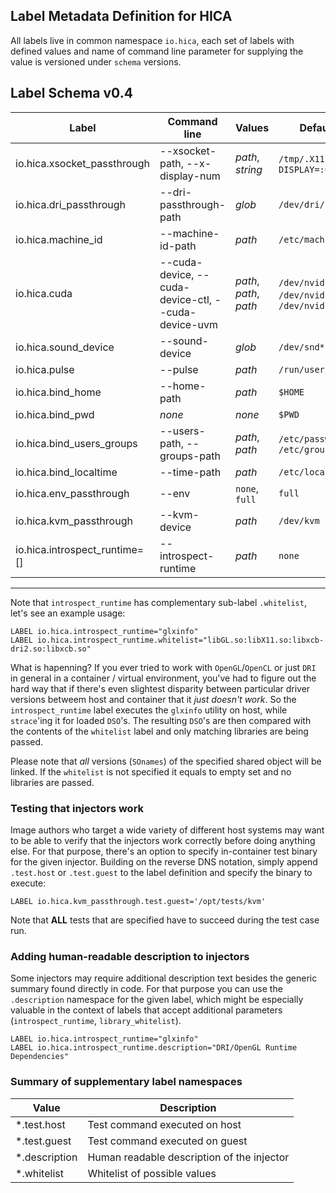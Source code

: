 Label Metadata Definition for HICA
----------------------------------

All labels live in common namespace `io.hica`, each set of labels with defined
values and name of command line parameter for supplying the value is versioned 
under `schema` versions. 

## Label Schema v0.4

| Label | Command line | Values | Default Value |
|-------|--------------|--------|---------------|
| io.hica.xsocket_passthrough | --xsocket-path, --x-display-num | *path*, *string* | `/tmp/.X11-unix`, `DISPLAY=:0` |
| io.hica.dri_passthrough | --dri-passthrough-path | *glob* | `/dev/dri/*` |
| io.hica.machine_id | --machine-id-path | *path* | `/etc/machine-id`|
| io.hica.cuda | --cuda-device, --cuda-device-ctl, --cuda-device-uvm | *path*, *path*, *path* | `/dev/nvidia0`, `/dev/nvidiactl`, `/dev/nvidia-uvm` |
| io.hica.sound_device | --sound-device | *glob* | `/dev/snd*` |
| io.hica.pulse | --pulse | *path* | `/run/user/$UID/pulse/` |
| io.hica.bind_home | --home-path | *path* | `$HOME` |
| io.hica.bind_pwd | *none* | *none* | `$PWD` |
| io.hica.bind_users_groups | --users-path, --groups-path | *path*, *path* | `/etc/passwd`, `/etc/group` |
| io.hica.bind_localtime | --time-path | *path* | `/etc/localtime` |
| io.hica.env_passthrough | --env | `none`, `full` | `full` |
| io.hica.kvm_passthrough | --kvm-device | *path* | `/dev/kvm` |
| io.hica.introspect_runtime=[] | --introspect-runtime | *path* | `none` |

---

Note that `introspect_runtime` has complementary sub-label `.whitelist`, let's see an example usage:

```
LABEL io.hica.introspect_runtime="glxinfo"
LABEL io.hica.introspect_runtime.whitelist="libGL.so:libX11.so:libxcb-dri2.so:libxcb.so"
```

What is hapenning? If you ever tried to work with `OpenGL`/`OpenCL` or just `DRI` in general in a container / virtual environment, you've had to figure out the hard way that if there's even slightest disparity between particular driver versions betweem host and container that it _just doesn't work_.
So the `introspect_runtime` label executes the `glxinfo` utility on host, while `strace`'ing it for loaded `DSO`'s. 
The resulting `DSO`'s are then compared with the contents of the `whitelist` label and only matching libraries are being passed.

Please note that *all* versions (`SOnames`) of the specified shared object will be linked.
If the `whitelist` is not specified it equals to empty set and no libraries are passed.
 
### Testing that injectors work

Image authors who target a wide variety of different host systems may want to be able to verify that the injectors work correctly before doing anything else. For that purpose, there's an option to specify in-container test binary for the given injector. Building on the reverse DNS notation, simply append `.test.host` or `.test.guest` to the label definition and specify the binary to execute:

```
LABEL io.hica.kvm_passthrough.test.guest='/opt/tests/kvm'
```

Note that **ALL** tests that are specified have to succeed during the test case run.

### Adding human-readable description to injectors

Some injectors may require additional description text besides the generic summary found directly in code.
For that purpose you can use the `.description` namespace for the given label, which might be especially valuable in the context of labels that accept additional parameters (`introspect_runtime`, `library_whitelist`).

```
LABEL io.hica.introspect_runtime="glxinfo"
LABEL io.hica.introspect_runtime.description="DRI/OpenGL Runtime Dependencies"
```

### Summary of supplementary label namespaces

| Value | Description |
|-------|-------------|
| *.test.host | Test command executed on host |
| *.test.guest | Test command executed on guest |
| *.description | Human readable description of the injector |
| *.whitelist | Whitelist of possible values |
